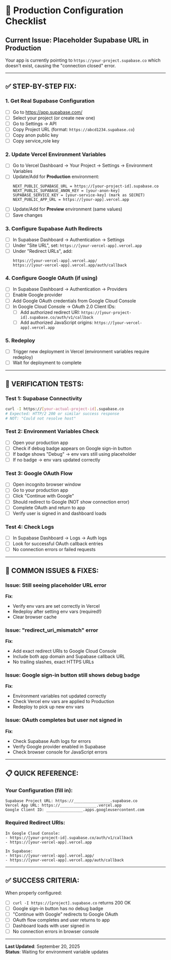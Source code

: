 # 🔧 Production Configuration Checklist

## **Current Issue**: Placeholder Supabase URL in Production

Your app is currently pointing to `https://your-project.supabase.co` which doesn't exist, causing the "connection closed" error.

---

## **✅ STEP-BY-STEP FIX:**

### **1. Get Real Supabase Configuration**
- [ ] Go to https://app.supabase.com/
- [ ] Select your project (or create new one)
- [ ] Go to Settings → API
- [ ] Copy Project URL (format: `https://abcd1234.supabase.co`)
- [ ] Copy anon public key
- [ ] Copy service_role key

### **2. Update Vercel Environment Variables**
- [ ] Go to Vercel Dashboard → Your Project → Settings → Environment Variables
- [ ] Update/Add for **Production** environment:
  ```
  NEXT_PUBLIC_SUPABASE_URL = https://[your-project-id].supabase.co
  NEXT_PUBLIC_SUPABASE_ANON_KEY = [your-anon-key]
  SUPABASE_SERVICE_KEY = [your-service-key] (mark as SECRET)
  NEXT_PUBLIC_APP_URL = https://[your-app].vercel.app
  ```
- [ ] Update/Add for **Preview** environment (same values)
- [ ] Save changes

### **3. Configure Supabase Auth Redirects**
- [ ] In Supabase Dashboard → Authentication → Settings
- [ ] Under "Site URL", set: `https://[your-vercel-app].vercel.app`
- [ ] Under "Redirect URLs", add:
  ```
  https://[your-vercel-app].vercel.app/
  https://[your-vercel-app].vercel.app/auth/callback
  ```

### **4. Configure Google OAuth (if using)**
- [ ] In Supabase Dashboard → Authentication → Providers
- [ ] Enable Google provider
- [ ] Add Google OAuth credentials from Google Cloud Console
- [ ] In Google Cloud Console → OAuth 2.0 Client IDs:
  - [ ] Add authorized redirect URI: `https://[your-project-id].supabase.co/auth/v1/callback`
  - [ ] Add authorized JavaScript origins: `https://[your-vercel-app].vercel.app`

### **5. Redeploy**
- [ ] Trigger new deployment in Vercel (environment variables require redeploy)
- [ ] Wait for deployment to complete

---

## **🧪 VERIFICATION TESTS:**

### **Test 1: Supabase Connectivity**
```bash
curl -I https://[your-actual-project-id].supabase.co
# Expected: HTTP/2 200 or similar success response
# NOT: "Could not resolve host"
```

### **Test 2: Environment Variables Check**
- [ ] Open your production app
- [ ] Check if debug badge appears on Google sign-in button
- [ ] If badge shows "Debug" → env vars still using placeholder
- [ ] If no badge → env vars updated correctly

### **Test 3: Google OAuth Flow**
- [ ] Open incognito browser window
- [ ] Go to your production app
- [ ] Click "Continue with Google"
- [ ] Should redirect to Google (NOT show connection error)
- [ ] Complete OAuth and return to app
- [ ] Verify user is signed in and dashboard loads

### **Test 4: Check Logs**
- [ ] In Supabase Dashboard → Logs → Auth logs
- [ ] Look for successful OAuth callback entries
- [ ] No connection errors or failed requests

---

## **🚨 COMMON ISSUES & FIXES:**

### **Issue**: Still seeing placeholder URL error
**Fix**: 
- Verify env vars are set correctly in Vercel
- Redeploy after setting env vars (required!)
- Clear browser cache

### **Issue**: "redirect_uri_mismatch" error
**Fix**:
- Add exact redirect URIs to Google Cloud Console
- Include both app domain and Supabase callback URL
- No trailing slashes, exact HTTPS URLs

### **Issue**: Google sign-in button still shows debug badge
**Fix**:
- Environment variables not updated correctly
- Check Vercel env vars are applied to Production
- Redeploy to pick up new env vars

### **Issue**: OAuth completes but user not signed in
**Fix**:
- Check Supabase Auth logs for errors
- Verify Google provider enabled in Supabase
- Check browser console for JavaScript errors

---

## **📋 QUICK REFERENCE:**

### **Your Configuration (fill in):**
```
Supabase Project URL: https://________________.supabase.co
Vercel App URL: https://________________.vercel.app
Google Client ID: ________________.apps.googleusercontent.com
```

### **Required Redirect URIs:**
```
In Google Cloud Console:
- https://[your-project-id].supabase.co/auth/v1/callback
- https://[your-vercel-app].vercel.app

In Supabase:
- https://[your-vercel-app].vercel.app/
- https://[your-vercel-app].vercel.app/auth/callback
```

---

## **✅ SUCCESS CRITERIA:**

When properly configured:
- [ ] `curl -I https://[project].supabase.co` returns 200 OK
- [ ] Google sign-in button has no debug badge
- [ ] "Continue with Google" redirects to Google OAuth
- [ ] OAuth flow completes and user returns to app
- [ ] Dashboard loads with user signed in
- [ ] No connection errors in browser console

---

**Last Updated**: September 20, 2025  
**Status**: Waiting for environment variable updates
